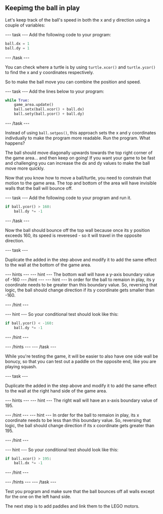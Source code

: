 ## Keepimg the ball in play

Let's keep track of the ball's speed in both the x and y direction using a couple of variables:

--- task ---
Add the following code to your program:

```python
ball.dx = 1
ball.dy = 1
```
--- /task ---

You can check where a turtle is by using `turtle.xcor()` and `turtle.ycor()` to find the x and y coordinates respectively. 

So to make the ball move you can combine the position and speed. 

--- task ---
Add the lines below to your program:

```python
while True:
    game_area.update()
    ball.setx(ball.xcor() + ball.dx)
    ball.sety(ball.ycor() + ball.dy)
```
--- /task ---

Instead of using `ball.setpos()`, this approach sets the x and y coordinates indivdually to make the program more readable.  Run the program. What happens?

The ball should move diagonally upwards towards the top right corner of the game area... and then keep on going! If you want your game to be fast and challenging you can increase the dx and dy values to make the ball move more quickly. 

Now that you know how to move a ball/turtle, you need to constrain that motion to the game area. The top and bottom of the area will have invisible walls that the ball will bounce off.


--- task ---
Add the following code to your program and run it. 

```python
if ball.ycor() > 160:
    ball.dy *= -1
```
--- /task ---

Now the ball should bounce off the top wall because once its y position exceeds 160, its speed is reveresed - so it will travel in the opposite direction. 

--- task ---

Duplicate the added in the step above and modify it to add the same effect to the wall at the bottom of the game area.

--- hints ---
--- hint ---
The bottom wall will have a y-axis boundary value of -160
--- /hint ---
--- hint ---
In order for the ball to remaion in play, its y coordinate needs to be greater than this boundary value.  So, reversing that logic, the ball should change direction if its y coordinate gets smaller than -160.

--- /hint ---

--- hint ---
So your conditional test should look like this:

```python
if ball.ycor() < -160:
    ball.dy *= -1
```
--- /hint ---

--- /hints ---
--- /task ---

While you're testing the game, it will be easier to also have one side wall be bonucy, so that you can test out a paddle on the opposite end, like you are playing squash. 

--- task ---

Duplicate the added in the step above and modify it to add the same effect to the wall at the right hand side of the game area.

--- hints ---
--- hint ---
The right wall will have an x-axis boundary value of 195.

--- /hint ---
--- hint ---
In order for the ball to remaion in play, its x coordinate needs to be less than this boundary value.  So, reversing that logic, the ball should change direction if its x coordinate gets greater than 195.

--- /hint ---

--- hint ---
So your conditional test should look like this:

```python
if ball.xcor() > 195:
    ball.dx *= -1
```
--- /hint ---

--- /hints ---
--- /task ---

Test you program and make sure that the ball bounces off all walls except for the one on the left hand side. 

The next step is to add paddles and link them to the LEGO motors.
